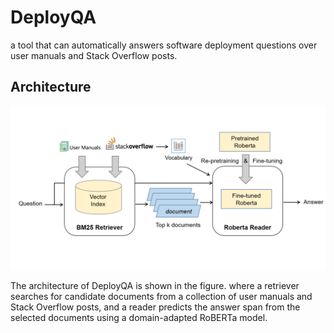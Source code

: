 # DeployQA
a tool that can automatically answers software deployment questions over user manuals and Stack Overflow posts.
## Architecture
![system overview](pic/architecture.png) 

The architecture of DeployQA is shown in the figure. where a retriever searches for candidate documents from a collection of user manuals and Stack Overflow posts, and a reader predicts the answer span from the selected documents using a domain-adapted RoBERTa model.
